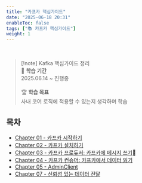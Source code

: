 ```yaml
---
title: "카프카 핵심가이드"
date: "2025-06-18 20:31"
enableToc: false
tags: ["📚 카프카 핵심가이드"]
weight: 1
---
```


<br>

> [!note] Kafka 핵심가이드 정리
> <br>
> 📅 **학습 기간** <br>
> 2025.06.14 ~ 진행중
><br><br>
> 🏆 **학습 목표** <br>
> 사내 코어 로직에 적용할 수 있는지 생각하며 학습

## 목차

- [Chapter 01 - 카프카 시작하기](brain/Book/kafka/chap01)
- [Chapter 02 - 카프카 설치하기](brain/Book/kafka/chap02)
- [Chapter 03 - 카프카 프로듀서: 카프카에 메시지 쓰기](brain/Book/kafka/chap03)
- [Chapter 04 - 카프카 컨슈머: 카프카에서 데이터 읽기](brain/Book/kafka/chap04)
- [Chapter 05 - AdminClient](brain/Book/kafka/chap05)
- [Chapter 07 - 신뢰성 있는 데이터 전달](brain/Book/kafka/chap07)